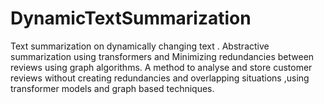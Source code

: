 # DynamicTextSummarization
Text summarization on dynamically changing text . Abstractive summarization using transformers and Minimizing redundancies between reviews using graph algorithms.
A method to analyse and store customer reviews without creating redundancies and overlapping situations ,using transformer models and graph based techniques.
